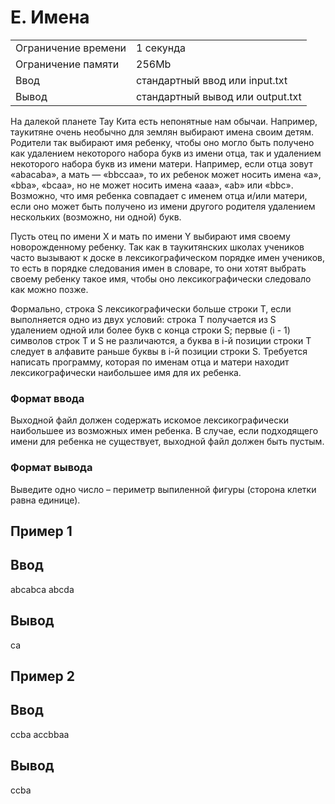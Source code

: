 # E. Имена
|  |  |
|--|--|
|Ограничение времени | 1 секунда |
|Ограничение памяти | 256Mb|
|Ввод | стандартный ввод или input.txt|
|Вывод | стандартный вывод или output.txt|

На далекой планете Тау Кита есть непонятные нам обычаи. Например, таукитяне очень необычно для землян выбирают имена своим детям. Родители так выбирают имя ребенку, чтобы оно могло быть получено как удалением некоторого набора букв из имени отца, так и удалением некоторого набора букв из имени матери. Например, если отца зовут «abacaba», а мать — «bbccaa», то их ребенок может носить имена «a», «bba», «bcaa», но не может носить имена «aaa», «ab» или «bbc». Возможно, что имя ребенка совпадает с именем отца и/или матери, если оно может быть получено из имени другого родителя удалением нескольких (возможно, ни одной) букв.

Пусть отец по имени X и мать по имени Y выбирают имя своему новорожденному ребенку. Так как в таукитянских школах учеников часто вызывают к доске в лексикографическом порядке имен учеников, то есть в порядке следования имен в словаре, то они хотят выбрать своему ребенку такое имя, чтобы оно лексикографически следовало как можно позже.

Формально, строка S лексикографически больше строки T, если выполняется одно из двух условий: строка T получается из S удалением одной или более букв с конца строки S; первые (i - 1) символов строк T и S не различаются, а буква в i-й позиции строки T следует в алфавите раньше буквы в i-й позиции строки S. Требуется написать программу, которая по именам отца и матери находит лексикографически наибольшее имя для их ребенка.

### Формат ввода

Выходной файл должен содержать искомое лексикографически наибольшее из возможных имен ребенка. В случае, если подходящего имени для ребенка не существует, выходной файл должен быть пустым.


### Формат вывода

Выведите одно число – периметр выпиленной фигуры (сторона клетки равна единице).

## Пример 1
## Ввод	
abcabca
abcda


## Вывод
ca

## Пример 2
## Ввод	
ccba
accbbaa

## Вывод
ccba




